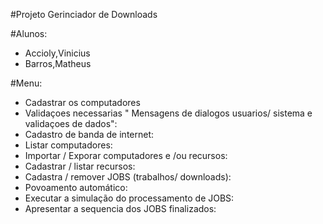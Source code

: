 #Projeto Gerinciador de Downloads

#Alunos:
- Accioly,Vinicius
- Barros,Matheus

#Menu:
- Cadastrar os computadores
- Validaçoes necessarias " Mensagens de dialogos usuarios/ sistema e validaçoes de dados":
- Cadastro de banda de internet:
- Listar computadores:
- Importar / Exporar computadores e /ou recursos:
- Cadastrar / listar recursos:
- Cadastra / remover JOBS (trabalhos/ downloads):
- Povoamento automático:
- Executar a simulação do processamento de JOBS:
- Apresentar a sequencia dos JOBS finalizados:
